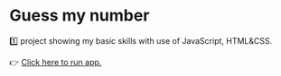 # Guess my number

1️⃣ project showing my basic skills with use of JavaScript, HTML&CSS.

👉 [Click here to run app.](https://imzyto.github.io/app_guess_my_number/)
